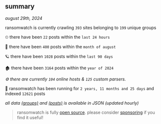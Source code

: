
## summary
_august 29th, 2024_

ransomwatch is currently crawling `393` sites belonging to `199` unique groups

⏲ there have been `22` posts within the `last 24 hours`

🦈 there have been `400` posts within the `month of august`

🪐 there have been `1028` posts within the `last 90 days`

🏚 there have been `3164` posts within the `year of 2024`

_⚙️ there are currently `104` online hosts & `125` custom parsers._

🦕 ransomwatch has been running for `2 years, 11 months and 25 days` and indexed `12621` posts

_all data  [(groups)](http://ransomwhat.telemetry.ltd/groups) and [(posts)](http://ransomwhat.telemetry.ltd/posts) is available in JSON (updated hourly)_

> ransomwatch is fully [open source](https://github.com/joshhighet/ransomwatch#ransomwatch--). please consider [sponsoring](https://github.com/sponsors/joshhighet) if you find it useful!
